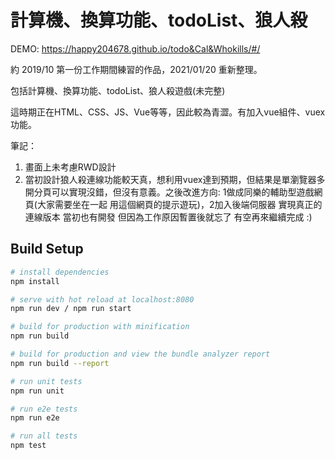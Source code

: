 # 計算機、換算功能、todoList、狼人殺

DEMO: 
https://happy204678.github.io/todo&Cal&Whokills/#/

約 2019/10 第一份工作期間練習的作品，2021/01/20 重新整理。

包括計算機、換算功能、todoList、狼人殺遊戲(未完整)

這時期正在HTML、CSS、JS、Vue等等，因此較為青澀。有加入vue組件、vuex功能。

筆記：
1. 畫面上未考慮RWD設計
2. 當初設計狼人殺連線功能較天真，想利用vuex達到預期，但結果是單瀏覽器多開分頁可以實現沒錯，但沒有意義。之後改進方向: 1做成同樂的輔助型遊戲網頁(大家需要坐在一起 用這個網頁的提示遊玩)，2加入後端伺服器 實現真正的連線版本 當初也有開發 但因為工作原因暫置後就忘了 有空再來繼續完成 :)

## Build Setup

``` bash
# install dependencies
npm install

# serve with hot reload at localhost:8080
npm run dev / npm run start

# build for production with minification
npm run build

# build for production and view the bundle analyzer report
npm run build --report

# run unit tests
npm run unit

# run e2e tests
npm run e2e

# run all tests
npm test
```